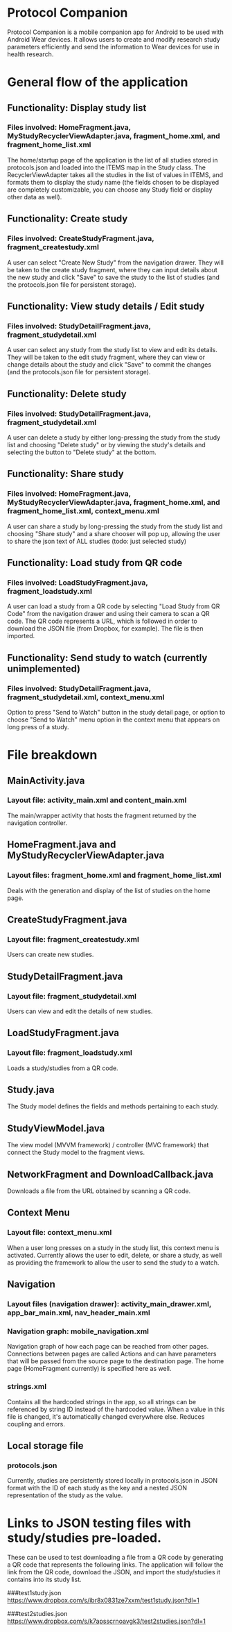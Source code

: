 # Protocol Companion
Protocol Companion is a mobile companion app for Android to be used with Android Wear devices. 
It allows users to create and modify research study parameters efficiently and send the information 
to Wear devices for use in health research.

# General flow of the application

## Functionality: Display study list
### Files involved: HomeFragment.java, MyStudyRecyclerViewAdapter.java, fragment_home.xml, and fragment_home_list.xml
The home/startup page of the application is the list of all studies stored in protocols.json and loaded 
into the ITEMS map in the Study class. The RecyclerViewAdapter takes all the studies in the list of 
values in ITEMS, and formats them to display the study name (the fields chosen to be displayed are completely 
customizable, you can choose any Study field or display other data as well).

## Functionality: Create study
### Files involved: CreateStudyFragment.java, fragment_createstudy.xml
A user can select "Create New Study" from the navigation drawer. They will be taken to the create study
fragment, where they can input details about the new study and click "Save" to save the study to the list
of studies (and the protocols.json file for persistent storage).

## Functionality: View study details / Edit study
### Files involved: StudyDetailFragment.java, fragment_studydetail.xml
A user can select any study from the study list to view and edit its details. They will be taken to the 
edit study fragment, where they can view or change details about the study and click "Save" to commit
the changes (and the protocols.json file for persistent storage).

## Functionality: Delete study
### Files involved: StudyDetailFragment.java, fragment_studydetail.xml
A user can delete a study by either long-pressing the study from the study list and choosing "Delete study"
or by viewing the study's details and selecting the button to "Delete study" at the bottom.

## Functionality: Share study
### Files involved: HomeFragment.java, MyStudyRecyclerViewAdapter.java, fragment_home.xml, and fragment_home_list.xml, context_menu.xml
A user can share a study by long-pressing the study from the study list and choosing "Share study" and
a share chooser will pop up, allowing the user to share the json text of ALL studies (todo: just selected study)

## Functionality: Load study from QR code
### Files involved: LoadStudyFragment.java, fragment_loadstudy.xml
A user can load a study from a QR code by selecting "Load Study from QR Code" from the navigation drawer
and using their camera to scan a QR code. The QR code represents a URL, which is followed in order to 
download the JSON file (from Dropbox, for example). The file is then imported.

## Functionality: Send study to watch (currently unimplemented)
### Files involved: StudyDetailFragment.java, fragment_studydetail.xml, context_menu.xml
Option to press "Send to Watch" button in the study detail page, or option to choose "Send to Watch"
menu option in the context menu that appears on long press of a study.

# File breakdown

## MainActivity.java
### Layout file: activity_main.xml and content_main.xml
The main/wrapper activity that hosts the fragment returned by the navigation controller.

## HomeFragment.java and MyStudyRecyclerViewAdapter.java
### Layout files: fragment_home.xml and fragment_home_list.xml
Deals with the generation and display of the list of studies on the home page.

## CreateStudyFragment.java
### Layout file: fragment_createstudy.xml
Users can create new studies.

## StudyDetailFragment.java
### Layout file: fragment_studydetail.xml
Users can view and edit the details of new studies.

## LoadStudyFragment.java
### Layout file: fragment_loadstudy.xml
Loads a study/studies from a QR code.

## Study.java
The Study model defines the fields and methods pertaining to each study.

## StudyViewModel.java
The view model (MVVM framework) / controller (MVC framework) that connect the Study model to the fragment views.

## NetworkFragment and DownloadCallback.java
Downloads a file from the URL obtained by scanning a QR code.

## Context Menu
### Layout file: context_menu.xml
When a user long presses on a study in the study list, this context menu is activated. Currently allows
the user to edit, delete, or share a study, as well as providing the framework to allow the user to 
send the study to a watch.

## Navigation
### Layout files (navigation drawer): activity_main_drawer.xml, app_bar_main.xml, nav_header_main.xml
### Navigation graph: mobile_navigation.xml
Navigation graph of how each page can be reached from other pages. Connections between pages are called
Actions and can have parameters that will be passed from the source page to the destination page.
The home page (HomeFragment currently) is specified here as well.

### strings.xml
Contains all the hardcoded strings in the app, so all strings can be referenced by string ID instead
of the hardcoded value. When a value in this file is changed, it's automatically changed everywhere
else. Reduces coupling and errors.

## Local storage file
### protocols.json
Currently, studies are persistently stored locally in protocols.json in JSON format with the ID of each
study as the key and a nested JSON representation of the study as the value.

# Links to JSON testing files with study/studies pre-loaded.
These can be used to test downloading a file from a QR code by generating a QR code that represents
the following links. The application will follow the link from the QR code, download the JSON, and 
import the study/studies it contains into its study list.

###test1study.json
https://www.dropbox.com/s/ibr8x0831ze7xxm/test1study.json?dl=1

###test2studies.json
https://www.dropbox.com/s/k7apsscrnoavgk3/test2studies.json?dl=1


